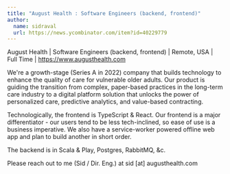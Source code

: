 ```yaml
---
title: "August Health : Software Engineers (backend, frontend)"
author:
  name: sidraval
  url: https://news.ycombinator.com/item?id=40229779
---
```

August Health | Software Engineers (backend, frontend) | Remote, USA | Full Time | <a href="https:&#x2F;&#x2F;www.augusthealth.com" rel="nofollow">https:&#x2F;&#x2F;www.augusthealth.com</a>

We&#x27;re a growth-stage (Series A in 2022) company that builds technology to enhance the quality of care for vulnerable older adults. Our product is guiding the transition from complex, paper-based practices in the long-term care industry to a digital platform solution that unlocks the power of personalized care, predictive analytics, and value-based contracting.

Technologically, the frontend is TypeScript &amp; React. Our frontend is a major differentiator - our users tend to be less tech-inclined, so ease of use is a business imperative. We also have a service-worker powered offline web app and plan to build another in short order.

The backend is in Scala &amp; Play, Postgres, RabbitMQ, &amp;c.

Please reach out to me (Sid &#x2F; Dir. Eng.) at sid [at] augusthealth.com
